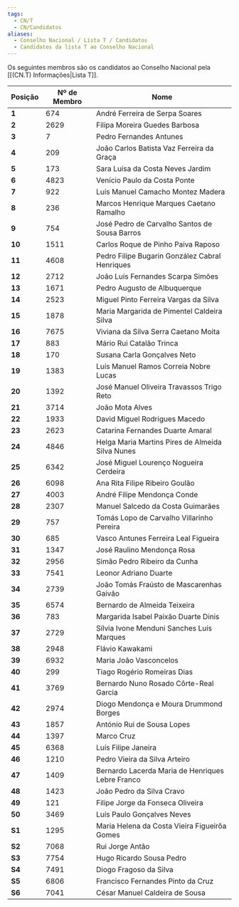 ```yaml
---
tags:
  - CN/T
  - CN/Candidatos
aliases:
  - Conselho Nacional / Lista T / Candidatos
  - Candidatos da lista T ao Conselho Nacional
---
```


Os seguintes membros são os candidatos ao Conselho Nacional pela [[(CN.T) Informações|Lista T]].

| **Posição** | **Nº de Membro** | **Nome**                                         |
| ----------- | ---------------- | ------------------------------------------------ |
| **1**       | 674              | André Ferreira de Serpa Soares                   |
| **2**       | 2629             | Filipa Moreira Guedes Barbosa                    |
| **3**       | 7                | Pedro Fernandes Antunes                          |
| **4**       | 209              | João Carlos Batista Vaz Ferreira da Graça        |
| **5**       | 173              | Sara Luísa da Costa Neves Jardim                 |
| **6**       | 4823             | Venício Paulo da Costa Ponte                     |
| **7**       | 922              | Luís Manuel Camacho Montez Madera                |
| **8**       | 236              | Marcos Henrique Marques Caetano Ramalho          |
| **9**       | 754              | José Pedro de Carvalho Santos de Sousa Barros    |
| **10**      | 1511             | Carlos Roque de Pinho Paiva Raposo               |
| **11**      | 4608             | Pedro Filipe Bugarin González Cabral Henriques   |
| **12**      | 2712             | João Luís Fernandes Scarpa Simões                |
| **13**      | 1671             | Pedro Augusto de Albuquerque                     |
| **14**      | 2523             | Miguel Pinto Ferreira Vargas da Silva            |
| **15**      | 1878             | Maria Margarida de Pimentel Caldeira Silva       |
| **16**      | 7675             | Viviana da Silva Serra Caetano Moita             |
| **17**      | 883              | Mário Rui Catalão Trinca                         |
| **18**      | 170              | Susana Carla Gonçalves Neto                      |
| **19**      | 1383             | Luís Manuel Ramos Correia Nobre Lucas            |
| **20**      | 1392             | José Manuel Oliveira Travassos Trigo Reto        |
| **21**      | 3714             | João Mota Alves                                  |
| **22**      | 1933             | David Miguel Rodrigues Macedo                    |
| **23**      | 2623             | Catarina Fernandes Duarte Amaral                 |
| **24**      | 4846             | Helga Maria Martins Pires de Almeida Silva Nunes |
| **25**      | 6342             | José Miguel Lourenço Nogueira Cerdeira           |
| **26**      | 6098             | Ana Rita Filipe Ribeiro Goulão                   |
| **27**      | 4003             | André Filipe Mendonça Conde                      |
| **28**      | 2307             | Manuel Salcedo da Costa Guimarães                |
| **29**      | 757              | Tomás Lopo de Carvalho Villarinho Pereira        |
| **30**      | 685              | Vasco Antunes Ferreira Leal Figueira             |
| **31**      | 1347             | José Raulino Mendonça Rosa                       |
| **32**      | 2956             | Simão Pedro Ribeiro da Cunha                     |
| **33**      | 7541             | Leonor Adriano Duarte                            |
| **34**      | 2739             | João Tomás Fraústo de Mascarenhas Gaivão         |
| **35**      | 6574             | Bernardo de Almeida Teixeira                     |
| **36**      | 783              | Margarida Isabel Paixão Duarte Dinis             |
| **37**      | 2729             | Sílvia Ivone Menduni Sanches Luís Marques        |
| **38**      | 2948             | Flávio Kawakami                                  |
| **39**      | 6932             | Maria João Vasconcelos                           |
| **40**      | 299              | Tiago Rogério Romeiras Dias                      |
| **41**      | 3769             | Bernardo Nuno Rosado Côrte-Real Garcia           |
| **42**      | 2974             | Diogo Mendonça e Moura Drummond Borges           |
| **43**      | 1857             | António Rui de Sousa Lopes                       |
| **44**      | 1397             | Marco Cruz                                       |
| **45**      | 6368             | Luís Filipe Janeira                              |
| **46**      | 1210             | Pedro Vieira da Silva Arteiro                    |
| **47**      | 1409             | Bernardo Lacerda Maria de Henriques Lebre Franco |
| **48**      | 1423             | João Pedro da Silva Cravo                        |
| **49**      | 121              | Filipe Jorge da Fonseca Oliveira                 |
| **50**      | 3469             | Luís Paulo Gonçalves Neves                       |
| **S1**      | 1295             | Maria Helena da Costa Vieira Figueirôa Gomes     |
| **S2**      | 7068             | Rui Jorge Antão                                  |
| **S3**      | 7754             | Hugo Ricardo Sousa Pedro                         |
| **S4**      | 7491             | Diogo Fragoso da Silva                           |
| **S5**      | 6806             | Francisco Fernandes Pinto da Cruz                |
| **S6**      | 7041             | César Manuel Caldeira de Sousa                   |